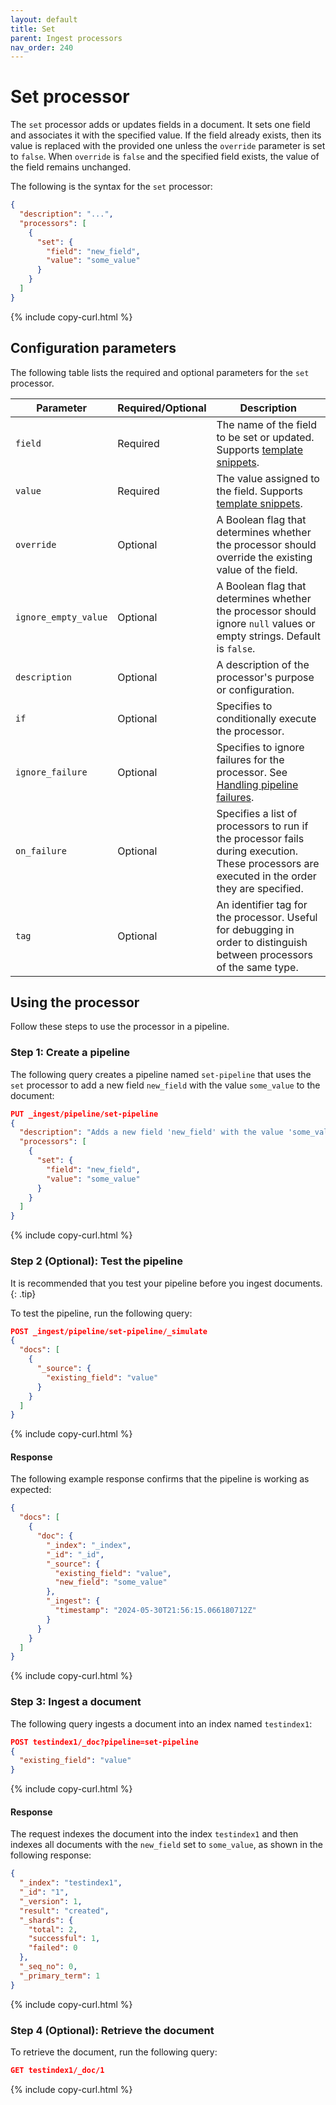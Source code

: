 ```yaml
---
layout: default
title: Set
parent: Ingest processors
nav_order: 240
---
```


# Set processor

The `set` processor adds or updates fields in a document. It sets one field and associates it with the specified value. If the field already exists, then its value is replaced with the provided one unless the `override` parameter is set to `false`. When `override` is `false` and the specified field exists, the value of the field remains unchanged.

The following is the syntax for the `set` processor:

```json
{
  "description": "...",
  "processors": [
    {
      "set": {
        "field": "new_field",
        "value": "some_value"
      }
    }
  ]
}
```
{% include copy-curl.html %}

## Configuration parameters

The following table lists the required and optional parameters for the `set` processor.

Parameter | Required/Optional | Description |
|-----------|-----------|-----------|
`field` | Required | The name of the field to be set or updated. Supports [template snippets]({{site.url}}{{site.baseurl}}/ingest-pipelines/create-ingest/#template-snippets).
`value` | Required | The value assigned to the field. Supports [template snippets]({{site.url}}{{site.baseurl}}/ingest-pipelines/create-ingest/#template-snippets).
`override` | Optional | A Boolean flag that determines whether the processor should override the existing value of the field.
`ignore_empty_value` | Optional | A Boolean flag that determines whether the processor should ignore `null` values or empty strings. Default is `false`.
`description`  | Optional  | A description of the processor's purpose or configuration.
`if` | Optional | Specifies to conditionally execute the processor.
`ignore_failure` | Optional | Specifies to ignore failures for the processor. See [Handling pipeline failures]({{site.url}}{{site.baseurl}}/ingest-pipelines/pipeline-failures/).
`on_failure` | Optional | Specifies a list of processors to run if the processor fails during execution. These processors are executed in the order they are specified.
`tag` | Optional | An identifier tag for the processor. Useful for debugging in order to distinguish between processors of the same type.

## Using the processor

Follow these steps to use the processor in a pipeline.

### Step 1: Create a pipeline

The following query creates a pipeline named `set-pipeline` that uses the `set` processor to add a new field `new_field` with the value `some_value` to the document: 

```json
PUT _ingest/pipeline/set-pipeline
{
  "description": "Adds a new field 'new_field' with the value 'some_value'",
  "processors": [
    {
      "set": {
        "field": "new_field",
        "value": "some_value"
      }
    }
  ]
}
```
{% include copy-curl.html %}

### Step 2 (Optional): Test the pipeline

It is recommended that you test your pipeline before you ingest documents.
{: .tip}

To test the pipeline, run the following query:

```json
POST _ingest/pipeline/set-pipeline/_simulate
{
  "docs": [
    {
      "_source": {
        "existing_field": "value"
      }
    }
  ]
}
```
{% include copy-curl.html %}

#### Response

The following example response confirms that the pipeline is working as expected:

```json
{
  "docs": [
    {
      "doc": {
        "_index": "_index",
        "_id": "_id",
        "_source": {
          "existing_field": "value",
          "new_field": "some_value"
        },
        "_ingest": {
          "timestamp": "2024-05-30T21:56:15.066180712Z"
        }
      }
    }
  ]
}
```
{% include copy-curl.html %}

### Step 3: Ingest a document 

The following query ingests a document into an index named `testindex1`:

```json
POST testindex1/_doc?pipeline=set-pipeline
{
  "existing_field": "value"
}
```
{% include copy-curl.html %}

#### Response

The request indexes the document into the index `testindex1` and then indexes all documents with the `new_field` set to `some_value`, as shown in the following response:

```json
{
  "_index": "testindex1",
  "_id": "1",
  "_version": 1,
  "result": "created",
  "_shards": {
    "total": 2,
    "successful": 1,
    "failed": 0
  },
  "_seq_no": 0,
  "_primary_term": 1
}
```
{% include copy-curl.html %}

### Step 4 (Optional): Retrieve the document

To retrieve the document, run the following query:

```json
GET testindex1/_doc/1
```
{% include copy-curl.html %}
